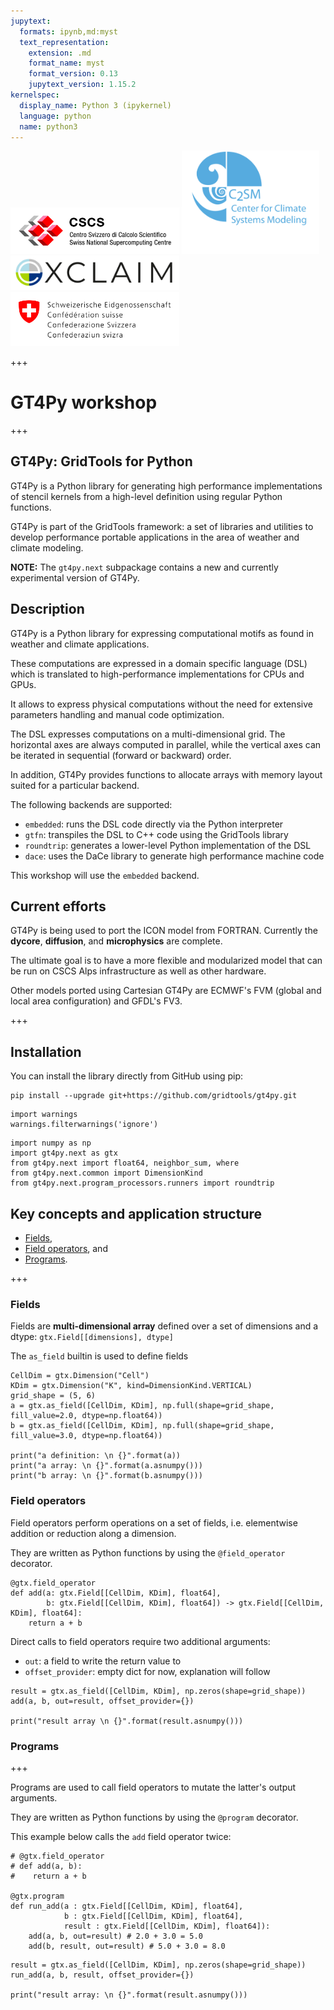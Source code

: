 ```yaml
---
jupytext:
  formats: ipynb,md:myst
  text_representation:
    extension: .md
    format_name: myst
    format_version: 0.13
    jupytext_version: 1.15.2
kernelspec:
  display_name: Python 3 (ipykernel)
  language: python
  name: python3
---
```


<img src="logos/cscs_logo.jpeg" alt="cscs" style="width:270px;"/> <img src="logos/c2sm_logo.gif" alt="c2sm" style="width:220px;"/>
<img src="logos/exclaim_logo.png" alt="exclaim" style="width:270px;"/> <img src="logos/mch_logo.svg" alt="mch" style="width:270px;"/>

+++

# GT4Py workshop

+++

## GT4Py: GridTools for Python

GT4Py is a Python library for generating high performance implementations of stencil kernels from a high-level definition using regular Python functions.

GT4Py is part of the GridTools framework: a set of libraries and utilities to develop performance portable applications in the area of weather and climate modeling.

**NOTE:** The `gt4py.next` subpackage contains a new and currently experimental version of GT4Py.

## Description

GT4Py is a Python library for expressing computational motifs as found in weather and climate applications. 

These computations are expressed in a domain specific language (DSL) which is translated to high-performance implementations for CPUs and GPUs.

It allows to express physical computations without the need for extensive parameters handling and manual code optimization.

The DSL expresses computations on a multi-dimensional grid. The horizontal axes are always computed in parallel, while the vertical axes can be iterated in sequential (forward or backward) order.

In addition, GT4Py provides functions to allocate arrays with memory layout suited for a particular backend.

The following backends are supported:
- `embedded`: runs the DSL code directly via the Python interpreter
- `gtfn`: transpiles the DSL to C++ code using the GridTools library
- `roundtrip`: generates a lower-level Python implementation of the DSL
- `dace`: uses the DaCe library to generate high performance machine code

This workshop will use the `embedded` backend.

## Current efforts

GT4Py is being used to port the ICON model from FORTRAN. Currently the **dycore**, **diffusion**, and **microphysics** are complete. 

The ultimate goal is to have a more flexible and modularized model that can be run on CSCS Alps infrastructure as well as other hardware.

Other models ported using Cartesian GT4Py are ECMWF's FVM (global and local area configuration) and GFDL's FV3.

+++

## Installation

You can install the library directly from GitHub using pip:

```{code-cell} ipython3
pip install --upgrade git+https://github.com/gridtools/gt4py.git
```

```{code-cell} ipython3
import warnings
warnings.filterwarnings('ignore')
```

```{code-cell} ipython3
import numpy as np
import gt4py.next as gtx
from gt4py.next import float64, neighbor_sum, where
from gt4py.next.common import DimensionKind
from gt4py.next.program_processors.runners import roundtrip
```

## Key concepts and application structure

- [Fields](#Fields),
- [Field operators](#Field-operators), and
- [Programs](#Programs).

+++

### Fields
Fields are **multi-dimensional array** defined over a set of dimensions and a dtype: `gtx.Field[[dimensions], dtype]`

The `as_field` builtin is used to define fields

```{code-cell} ipython3
CellDim = gtx.Dimension("Cell")
KDim = gtx.Dimension("K", kind=DimensionKind.VERTICAL)
grid_shape = (5, 6)
a = gtx.as_field([CellDim, KDim], np.full(shape=grid_shape, fill_value=2.0, dtype=np.float64))
b = gtx.as_field([CellDim, KDim], np.full(shape=grid_shape, fill_value=3.0, dtype=np.float64))

print("a definition: \n {}".format(a))
print("a array: \n {}".format(a.asnumpy()))
print("b array: \n {}".format(b.asnumpy()))
```

### Field operators

Field operators perform operations on a set of fields, i.e. elementwise addition or reduction along a dimension. 

They are written as Python functions by using the `@field_operator` decorator.

```{code-cell} ipython3
@gtx.field_operator
def add(a: gtx.Field[[CellDim, KDim], float64],
        b: gtx.Field[[CellDim, KDim], float64]) -> gtx.Field[[CellDim, KDim], float64]:
    return a + b
```

Direct calls to field operators require two additional arguments: 
- `out`: a field to write the return value to
- `offset_provider`: empty dict for now, explanation will follow

```{code-cell} ipython3
result = gtx.as_field([CellDim, KDim], np.zeros(shape=grid_shape))
add(a, b, out=result, offset_provider={})

print("result array \n {}".format(result.asnumpy()))
```

### Programs

+++

Programs are used to call field operators to mutate the latter's output arguments.

They are written as Python functions by using the `@program` decorator. 

This example below calls the `add` field operator twice:

```{code-cell} ipython3
# @gtx.field_operator
# def add(a, b):
#    return a + b

@gtx.program
def run_add(a : gtx.Field[[CellDim, KDim], float64],
            b : gtx.Field[[CellDim, KDim], float64],
            result : gtx.Field[[CellDim, KDim], float64]):
    add(a, b, out=result) # 2.0 + 3.0 = 5.0
    add(b, result, out=result) # 5.0 + 3.0 = 8.0
```

```{code-cell} ipython3
result = gtx.as_field([CellDim, KDim], np.zeros(shape=grid_shape))
run_add(a, b, result, offset_provider={})

print("result array: \n {}".format(result.asnumpy()))
```

```{code-cell} ipython3

```
